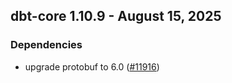 ## dbt-core 1.10.9 - August 15, 2025

### Dependencies

- upgrade protobuf to 6.0 ([#11916](https://github.com/dbt-labs/dbt-core/issues/11916))
